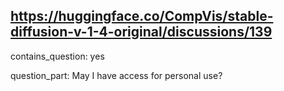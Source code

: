 ## https://huggingface.co/CompVis/stable-diffusion-v-1-4-original/discussions/139

contains_question: yes

question_part: May I have access for personal use?